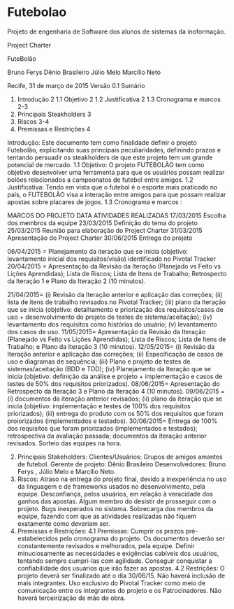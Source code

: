 # Futebolao
 Projeto de engenharia de Software dos alunos de sistemas da inoformação.

Project Charter

FuteBolão




Bruno Ferys
Dênio Brasileiro
Júlio Melo
Marcílio Neto

Recife, 31 de março de 2015
Versão 0.1
Sumário


1. Introdução
 2
 	1.1 Objetivo
 2
 	1.2 Justificativa
 2
 	1.3 Cronograma e marcos
 2-3
2. Principais Steakholders
 3
3. Riscos
 3-4
4. Premissas e Restrições
 4














Introdução: 
	Este documento tem como finalidade definir o projeto Futebolão, explicitando suas principais peculiaridades, definindo prazos e tentando persuadir os steakholders de que este projeto tem um grande potencial de mercado.
1.1 Objetivo:
 O projeto FUTEBOLÃO tem como objetivo desenvolver uma ferramenta para que os usuários possam realizar bolões  relacionados a campeonatos de futebol entre amigos.
1.2 Justificativa: 
Tendo em vista que o futebol é o esporte mais praticado no país, o FUTEBOLÃO visa a interação entre amigos para que possam realizar apostas sobre placares de jogos.
1.3 Cronograma e marcos : 

MARCOS DO PROJETO
DATA
ATIVIDADES REALIZADAS
17/03/2015
Escolha dos membros da equipe
23/03/2015
Definição do tema do projeto
25/03/2015
Reunião para elaboração do Project Charter
    31/03/2015
Apresentação do Project Charter
    30/06/2015
Entrega do projeto

06/04/2015 = Planejamento da iteração que se inicia (objetivo: levantamento inicial dos requisitos/visão) identificado no Pivotal Tracker
20/04/2015 = Apresentação da Revisão da Iteração (Planejado vs Feito vs Lições Aprendidas); Lista de Riscos; Lista de Itens de Trabalho; Retrospecto da Iteração 1 e Plano da Iteração 2 (10 minutos).


21/04/2015= (i) Revisão da Iteração anterior e aplicação das correções; (ii) lista de itens de trabalho revisados no Pivotal Tracker; (iii) plano da Iteração que se inicia (objetivo: detalhamento e priorização dos requisitos/casos de uso + desenvolvimento do projeto de testes de sistema/aceitação); (iv) levantamento dos requisitos como histórias do usuário; (v) levantamento dos casos de uso.
11/05/2015= Apresentação da Revisão da Iteração (Planejado vs Feito vs Lições Aprendidas); Lista de Riscos; Lista de Itens de Trabalho; e Plano da Iteração 3 (10 minutos).
12/05/2015= (i) Revisão da Iteração anterior e aplicação das correções; (ii) Especificação de casos de uso e diagramas de sequência; (iii) Plano e projeto de testes de sistemas/aceitação (BDD e TDD); (iv) Planejamento da Iteração que se inicia (objetivo: definição da análise e projeto + implementação e casos de testes de 50% dos requisitos priorizados).
08/06/2015= Apresentação do Retrospecto da Iteração 3 e Plano da Iteração 4 (10 minutos).
09/06/2015 = (i) documentos da iteração anterior revisados; (ii) plano da iteração que se inicia (objetivo: implementação e testes de 100% dos requisitos priorizados); (iii) entrega do produto com os 50% dos requisitos que foram proiorizados (implementados e testados).
30/06/2015= Entrega de 100% dos requisitos que foram priorizados (implementados e testados); retrospectiva da avaliação passada; documentos da iteração anterior revisados. Sorteio das equipes na hora.

2. Principais Stakeholders:
Clientes/Usuários: Grupos de amigos amantes de futebol.
Gerente de projeto: Dênio Brasileiro
Desenvolvedores: Bruno Ferys , Júlio Melo e Marcílio Neto.
3. Riscos:
Atraso na entrega do projeto final, devido a inexperiência no uso da linguagem e de frameworks usados  no desenvolvimento, pela equipe.
Desconfiança, pelos usuários, em relação à veracidade dos ganhos das apostas.
Algum membro do desistir de prosseguir com o projeto.
Bugs inesperados no sistema.
Sobrecarga dos membros da equipe, fazendo com que as atividades realizadas não fiquem exatamente como deveriam ser.
4. Premissas e Restrições:
	4.1 Premissas:
Cumprir os prazos pré-estabelecidos pelo cronograma do projeto.
Os documentos deverão ser constantemente revisados e melhorados, pela equipe.
Definir minuciosamente as necessidades e exigências cabíveis dos usuários, tentando sempre cumpri-las com agilidade.
Conseguir conquistar a confiabilidade dos usuários que irão fazer as apostas.
	4.2 Restrições:
O projeto deverá ser finalizado até o dia 30/06/15.
Não haverá inclusão de mais integrantes.
Uso exclusivo do Pivotal Tracker como meio de comunicação entre os integrantes do projeto e os Patrocinadores.
Não haverá terceirização de mão de obra.
